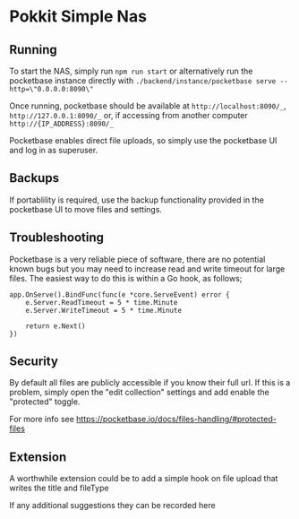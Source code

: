 # Pokkit Simple Nas

## Running

To start the NAS, simply run `npm run start` or alternatively run the pocketbase instance directly with `./backend/instance/pocketbase serve --http=\"0.0.0.0:8090\"`

Once running, pocketbase should be available at `http://localhost:8090/_`, `http://127.0.0.1:8090/_` or, if accessing from another computer `http://{IP_ADDRESS}:8090/_`

Pocketbase enables direct file uploads, so simply use the pocketbase UI and log in as superuser.

## Backups

If portablility is required, use the backup functionality provided in the pocketbase UI to move files and settings.

## Troubleshooting

Pocketbase is a very reliable piece of software, there are no potential known bugs but you may need to increase read and write timeout for large files. The easiest way to do this is within a Go hook, as follows;

```golang
app.OnServe().BindFunc(func(e *core.ServeEvent) error {
    e.Server.ReadTimeout = 5 * time.Minute
    e.Server.WriteTimeout = 5 * time.Minute

    return e.Next()
})
```

## Security

By default all files are publicly accessible if you know their full url. If this is a problem, simply open the "edit collection" settings and add enable the "protected" toggle.

For more info see https://pocketbase.io/docs/files-handling/#protected-files

## Extension

A worthwhile extension could be to add a simple hook on file upload that writes the title and fileType

If any additional suggestions they can be recorded here
